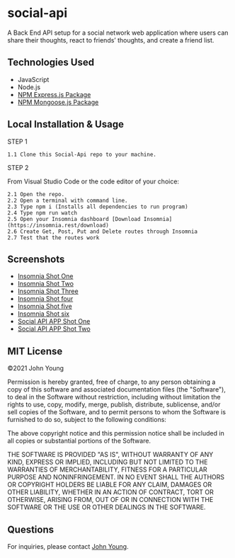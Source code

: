 # social-api

A Back End API setup for a social network web application where users can share their thoughts, react to friends’ thoughts, and create a friend list.

## Technologies Used
- JavaScript
- Node.js
- [NPM Express.js Package](https://www.npmjs.com/package/express)
- [NPM Mongoose.js Package](https://www.npmjs.com/package/mongoose)

## Local Installation & Usage

STEP 1

    1.1 Clone this Social-Api repo to your machine.

STEP 2

From Visual Studio Code or the code editor of your choice:

    2.1 Open the repo.  
    2.2 Open a terminal with command line.
    2.3 Type npm i (Installs all dependencies to run program)
    2.4 Type npm run watch
    2.5 Open your Insomnia dashboard [Download Insomnia](https://insomnia.rest/download)
    2.6 Create Get, Post, Put and Delete routes through Insomnia
    2.7 Test that the routes work

## Screenshots
- [Insomnia Shot One]()
- [Insomnia Shot Two]()
- [Insomnia Shot Three]()
- [Insomnia Shot four]()
- [Insomnia Shot five]()
- [Insomnia Shot six]()
- [Social API APP Shot One]()
- [Social API APP Shot Two]()

## MIT License

&copy;2021 John Young

Permission is hereby granted, free of charge, to any person obtaining a copy
of this software and associated documentation files (the "Software"), to deal
in the Software without restriction, including without limitation the rights
to use, copy, modify, merge, publish, distribute, sublicense, and/or sell
copies of the Software, and to permit persons to whom the Software is
furnished to do so, subject to the following conditions:

The above copyright notice and this permission notice shall be included in all
copies or substantial portions of the Software.

THE SOFTWARE IS PROVIDED "AS IS", WITHOUT WARRANTY OF ANY KIND, EXPRESS OR
IMPLIED, INCLUDING BUT NOT LIMITED TO THE WARRANTIES OF MERCHANTABILITY,
FITNESS FOR A PARTICULAR PURPOSE AND NONINFRINGEMENT. IN NO EVENT SHALL THE
AUTHORS OR COPYRIGHT HOLDERS BE LIABLE FOR ANY CLAIM, DAMAGES OR OTHER
LIABILITY, WHETHER IN AN ACTION OF CONTRACT, TORT OR OTHERWISE, ARISING FROM,
OUT OF OR IN CONNECTION WITH THE SOFTWARE OR THE USE OR OTHER DEALINGS IN THE
SOFTWARE.

## Questions
For inquiries, please contact [John Young](https://github.com/jyoung0613).
